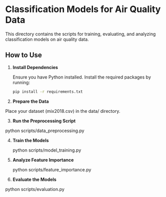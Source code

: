# Classification Models for Air Quality Data

This directory contains the scripts for training, evaluating, and analyzing classification models on air quality data.

## How to Use

1. **Install Dependencies**

   Ensure you have Python installed. Install the required packages by running:
   
   ```bash
   pip install -r requirements.txt

2. **Prepare the Data**

Place your dataset (mix2018.csv) in the data/ directory.

3. **Run the Preprocessing Script**

python scripts/data_preprocessing.py


4. **Train the Models**
   
   python scripts/model_training.py
  
6. **Analyze Feature Importance**
   
   python scripts/feature_importance.py
  
7. **Evaluate the Models**

python scripts/evaluation.py
